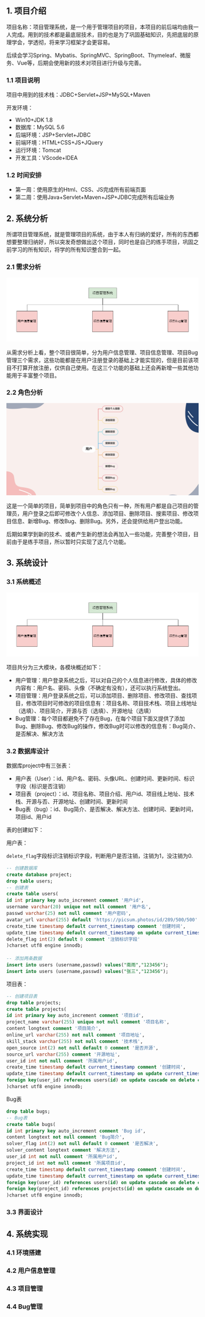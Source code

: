 ## 1. 项目介绍

项目名称：项目管理系统，是一个用于管理项目的项目，本项目的前后端均由我一人完成。用到的技术都是最底层技术，目的也是为了巩固基础知识，先把底层的原理学会，学透彻，将来学习框架才会更容易。

后续会学习Spring、Mybatis、SpringMVC、SpringBoot、Thymeleaf、微服务、Vue等，后期会使用新的技术对项目进行升级与完善。

### 1.1 项目说明

项目中用到的技术栈：JDBC+Servlet+JSP+MySQL+Maven

开发环境：

- Win10+JDK 1.8
- 数据库：MySQL 5.6
- 后端环境：JSP+Servlet+JDBC
- 前端环境：HTML+CSS+JS+JQuery
- 运行环境：Tomcat
- 开发工具：VScode+IDEA

### 1.2 时间安排

- 第一周：使用原生的Html、CSS、JS完成所有前端页面
- 第二周：使用Java+Servlet+Maven+JSP+JDBC完成所有后端业务

## 2. 系统分析

所谓项目管理系统，就是管理项目的系统，由于本人有归纳的爱好，所有的东西都想要整理归纳好，所以突发奇想做出这个项目，同时也是自己的练手项目，巩固之前学习的所有知识，将学的所有知识整合到一起。

### 2.1 需求分析

![](image/1.png)

从需求分析上看，整个项目很简单，分为用户信息管理、项目信息管理、项目Bug管理三个需求，这些功能都是在用户注册登录的基础上才能实现的，但是目前该项目不打算开放注册，仅供自己使用。在这三个功能的基础上还会再新增一些其他功能用于丰富整个项目。

### 2.2 角色分析

![](image/2.png)

这是一个简单的项目，简单到项目中的角色只有一种，所有用户都是自己项目的管理员，用户登录之后即可修改个人信息、添加项目、删除项目、搜索项目、修改项目信息、新增Bug、修改Bug、删除Bug。另外，还会提供给用户登出功能。

后期如果学到新的技术、或者产生新的想法会再加入一些功能，完善整个项目，目前由于是练手项目，所以暂时只实现了这几个功能。

## 3. 系统设计

### 3.1 系统概述

![](image/1.png)

项目共分为三大模块，各模块概述如下：

- 用户管理：用户登录系统之后，可以对自己的个人信息进行修改，具体的修改内容有：用户名、密码、头像（不确定有没有），还可以执行系统登出。
- 项目管理：用户登录系统之后，可以添加项目、删除项目、修改项目、查找项目，修改项目时可修改的项目信息有：项目名称、项目技术栈、项目上线地址（选填）、项目简介，开源与否（选填）、开源地址（选填）
- Bug管理：每个项目都避免不了存在Bug，在每个项目下面又提供了添加Bug、删除Bug、修改Bug的操作，修改Bug时可以修改的信息有：Bug简介、是否解决、解决方法

### 3.2 数据库设计

数据库project中有三张表：

- 用户表（User）：id、用户名、密码、头像URL、创建时间、更新时间、标识字段（标识是否注销）
- 项目表（project）：id、项目名称、项目介绍、用户id、项目线上地址、技术栈、开源与否、开源地址、创建时间、更新时间
- Bug表（bug）：id、Bug简介、是否解决、解决方法、创建时间、更新时间，项目id、用户id

表的创建如下：

用户表：

`delete_flag`字段标识注销标识字段，判断用户是否注销，注销为1，没注销为0.

```sql
-- 创建数据库
create database project;
drop table users;
-- 创建表
create table users(
id int primary key auto_increment comment '用户id',
username varchar(20) unique not null comment '用户名',
passwd varchar(25) not null comment '用户密码',
avatar_url varchar(255) default 'https://picsum.photos/id/289/500/500' comment '头像地址',
create_time timestamp default current_timestamp comment '创建时间',
update_time timestamp default current_timestamp on update current_timestamp comment '更新时间',
delete_flag int(2) default 0 comment '注销标识字段'
)charset utf8 engine innodb;

-- 添加两条数据
insert into users (username,passwd) values("南雨","123456");
insert into users (username,passwd) values("张三","123456");
```

项目表：

```sql
-- 创建项目表
drop table projects;
create table projects(
id int primary key auto_increment comment '项目id',
project_name varchar(255) unique not null comment '项目名称',
content longtext comment '项目简介',
online_url varchar(255) not null comment '项目地址',
skill_stack varchar(255) not null comment '技术栈',
open_source int(2) not null default 0 comment '是否开源',
source_url varchar(255) comment '开源地址',
user_id int not null comment '所属用户id',
create_time timestamp default current_timestamp comment '创建时间',
update_time timestamp default current_timestamp on update current_timestamp comment '更新时间',
foreign key(user_id) references users(id) on update cascade on delete cascade
)charset utf8 engine innodb;
```

Bug表

```sql
drop table bugs;
-- Bug表
create table bugs(
id int primary key auto_increment comment 'Bug id',
content longtext not null comment 'Bug简介',
solver_flag int(2) not null default 0 comment '是否解决',
solver_content longtext comment '解决方法',
user_id int not null comment '所属用户id',
project_id int not null comment '所属项目id',
create_time timestamp default current_timestamp comment '创建时间',
update_time timestamp default current_timestamp on update current_timestamp comment '更新时间',
foreign key(user_id) references users(id) on update cascade on delete cascade,
foreign key(project_id) references projects(id) on update cascade on delete cascade
)charset utf8 engine innodb;
```

### 3.3 界面设计















## 4. 系统实现

### 4.1 环境搭建





### 4.2 用户信息管理





### 4.3 项目管理



### 4.4 Bug管理
